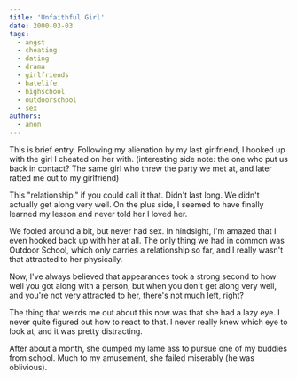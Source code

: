 ```yaml
---
title: 'Unfaithful Girl'
date: 2000-03-03
tags:
  - angst
  - cheating
  - dating
  - drama
  - girlfriends
  - hatelife
  - highschool
  - outdoorschool
  - sex
authors:
  - anon
---
```


This is brief entry. Following my alienation by my last girlfriend, I hooked up with the girl I cheated on her with. (interesting side note: the one who put us back in contact? The same girl who threw the party we met at, and later ratted me out to my girlfriend)

This "relationship," if you could call it that. Didn't last long. We didn't actually get along very well. On the plus side, I seemed to have finally learned my lesson and never told her I loved her.

We fooled around a bit, but never had sex. In hindsight, I'm amazed that I even hooked back up with her at all. The only thing we had in common was Outdoor School, which only carries a relationship so far, and I really wasn't that attracted to her physically.

Now, I've always believed that appearances took a strong second to how well you got along with a person, but when you don't get along very well, and you're not very attracted to her, there's not much left, right?

The thing that weirds me out about this now was that she had a lazy eye. I never quite figured out how to react to that. I never really knew which eye to look at, and it was pretty distracting.

After about a month, she dumped my lame ass to pursue one of my buddies from school. Much to my amusement, she failed miserably (he was oblivious).
